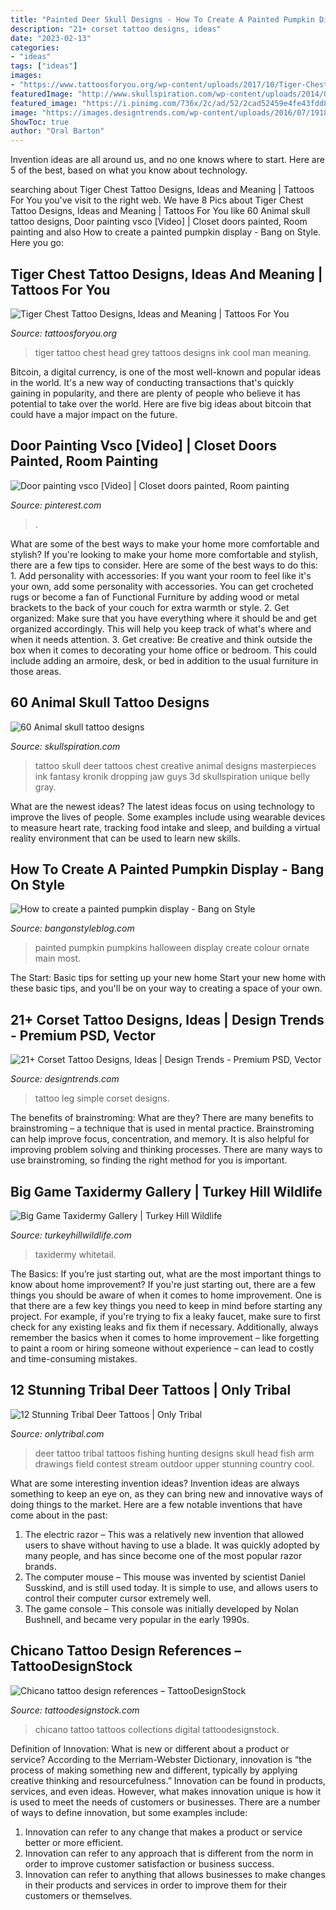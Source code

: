 ```yaml
---
title: "Painted Deer Skull Designs - How To Create A Painted Pumpkin Display"
description: "21+ corset tattoo designs, ideas"
date: "2023-02-13"
categories:
- "ideas"
tags: ["ideas"]
images:
- "https://www.tattoosforyou.org/wp-content/uploads/2017/10/Tiger-Chest-Tattoo-for-Men.jpg"
featuredImage: "http://www.skullspiration.com/wp-content/uploads/2014/05/deer-skull-2.jpg"
featured_image: "https://i.pinimg.com/736x/2c/ad/52/2cad52459e4fe43fdd87f0f1879cff8d.jpg"
image: "https://images.designtrends.com/wp-content/uploads/2016/07/19181514/Simple-Tattoo-on-Leg.jpg"
ShowToc: true
author: "Oral Barton"
---
```



Invention ideas are all around us, and no one knows where to start. Here are 5 of the best, based on what you know about technology. 

	

		
searching about Tiger Chest Tattoo Designs, Ideas and Meaning | Tattoos For You you've visit to the right web. We have 8 Pics about Tiger Chest Tattoo Designs, Ideas and Meaning | Tattoos For You like 60 Animal skull tattoo designs, Door painting vsco [Video] | Closet doors painted, Room painting and also How to create a painted pumpkin display - Bang on Style. Here you go:
		
    
## Tiger Chest Tattoo Designs, Ideas And Meaning | Tattoos For You

<img loading=lazy src="https://www.tattoosforyou.org/wp-content/uploads/2017/10/Tiger-Chest-Tattoo-for-Men.jpg" onerror="this.onerror=null;this.src='https://tse2.mm.bing.net/th?id=OIP.7qrElSsT0WOaF_Lakw3pVwHaJX&amp;pid=15.1';" alt="Tiger Chest Tattoo Designs, Ideas and Meaning | Tattoos For You">

_Source: tattoosforyou.org_

>tiger tattoo chest head grey tattoos designs ink cool man meaning. 

	

Bitcoin, a digital currency, is one of the most well-known and popular ideas in the world. It's a new way of conducting transactions that's quickly gaining in popularity, and there are plenty of people who believe it has potential to take over the world. Here are five big ideas about bitcoin that could have a major impact on the future.

    
## Door Painting Vsco [Video] | Closet Doors Painted, Room Painting

<img loading=lazy src="https://i.pinimg.com/736x/2c/ad/52/2cad52459e4fe43fdd87f0f1879cff8d.jpg" onerror="this.onerror=null;this.src='https://tse2.mm.bing.net/th?id=OIP.8ZvJX186reRsE_bFirIl4AHaNK&amp;pid=15.1';" alt="Door painting vsco [Video] | Closet doors painted, Room painting">

_Source: pinterest.com_

>. 

	

What are some of the best ways to make your home more comfortable and stylish?
If you're looking to make your home more comfortable and stylish, there are a few tips to consider. Here are some of the best ways to do this: 1. Add personality with accessories: If you want your room to feel like it's your own, add some personality with accessories. You can get crocheted rugs or become a fan of Functional Furniture by adding wood or metal brackets to the back of your couch for extra warmth or style. 2. Get organized: Make sure that you have everything where it should be and get organized accordingly. This will help you keep track of what's where and when it needs attention. 3. Get creative: Be creative and think outside the box when it comes to decorating your home office or bedroom. This could include adding an armoire, desk, or bed in addition to the usual furniture in those areas. 
    
## 60 Animal Skull Tattoo Designs

<img loading=lazy src="http://www.skullspiration.com/wp-content/uploads/2014/05/deer-skull-2.jpg" onerror="this.onerror=null;this.src='https://tse4.mm.bing.net/th?id=OIP.a2NcdTTiwdwdx2-FOzbL9gHaFN&amp;pid=15.1';" alt="60 Animal skull tattoo designs">

_Source: skullspiration.com_

>tattoo skull deer tattoos chest creative animal designs masterpieces ink fantasy kronik dropping jaw guys 3d skullspiration unique belly gray. 

	

What are the newest ideas?
The latest ideas focus on using technology to improve the lives of people. Some examples include using wearable devices to measure heart rate, tracking food intake and sleep, and building a virtual reality environment that can be used to learn new skills.

    
## How To Create A Painted Pumpkin Display - Bang On Style

<img loading=lazy src="https://www.bangonstyleblog.com/wp-content/uploads/2017/10/painted-pumpkins-for-halloween-4.jpg" onerror="this.onerror=null;this.src='https://tse1.mm.bing.net/th?id=OIP.w4XExHsPFCvZ_Oymb1OrtgHaJ4&amp;pid=15.1';" alt="How to create a painted pumpkin display - Bang on Style">

_Source: bangonstyleblog.com_

>painted pumpkin pumpkins halloween display create colour ornate main most. 

	

The Start: Basic tips for setting up your new home
Start your new home with these basic tips, and you'll be on your way to creating a space of your own.

    
## 21+ Corset Tattoo Designs, Ideas | Design Trends - Premium PSD, Vector

<img loading=lazy src="https://images.designtrends.com/wp-content/uploads/2016/07/19181514/Simple-Tattoo-on-Leg.jpg" onerror="this.onerror=null;this.src='https://tse1.mm.bing.net/th?id=OIP.GwP4DJqcVEUG21fqy7qmdQHaHa&amp;pid=15.1';" alt="21+ Corset Tattoo Designs, Ideas | Design Trends - Premium PSD, Vector">

_Source: designtrends.com_

>tattoo leg simple corset designs. 

	

The benefits of brainstroming: What are they?
There are many benefits to brainstroming – a technique that is used in mental practice. Brainstroming can help improve focus, concentration, and memory. It is also helpful for improving problem solving and thinking processes. There are many ways to use brainstroming, so finding the right method for you is important.

    
## Big Game Taxidermy Gallery | Turkey Hill Wildlife

<img loading=lazy src="https://www.turkeyhillwildlife.com/wp-content/uploads/2019/10/Whitetail-deer-backpack-taxidermy-mount-683x1024.jpg" onerror="this.onerror=null;this.src='https://tse4.mm.bing.net/th?id=OIP.G8H6-STbg9bha47maRAgAwHaLG&amp;pid=15.1';" alt="Big Game Taxidermy Gallery | Turkey Hill Wildlife">

_Source: turkeyhillwildlife.com_

>taxidermy whitetail. 

	

The Basics: If you’re just starting out, what are the most important things to know about home improvement?
If you're just starting out, there are a few things you should be aware of when it comes to home improvement. One is that there are a few key things you need to keep in mind before starting any project. For example, if you're trying to fix a leaky faucet, make sure to first check for any existing leaks and fix them if necessary. Additionally, always remember the basics when it comes to home improvement – like forgetting to paint a room or hiring someone without experience – can lead to costly and time-consuming mistakes.

    
## 12 Stunning Tribal Deer Tattoos | Only Tribal

<img loading=lazy src="https://www.onlytribal.com/wp-content/uploads/2015/12/Tribal-Deer-Tattoo.jpg" onerror="this.onerror=null;this.src='https://tse1.mm.bing.net/th?id=OIP.cqh08F-TRGER3pqP36MrJwHaJ4&amp;pid=15.1';" alt="12 Stunning Tribal Deer Tattoos | Only Tribal">

_Source: onlytribal.com_

>deer tattoo tribal tattoos fishing hunting designs skull head fish arm drawings field contest stream outdoor upper stunning country cool. 

	

What are some interesting invention ideas?
Invention ideas are always something to keep an eye on, as they can bring new and innovative ways of doing things to the market. Here are a few notable inventions that have come about in the past: 
1. The electric razor – This was a relatively new invention that allowed users to shave without having to use a blade. It was quickly adopted by many people, and has since become one of the most popular razor brands. 
2. The computer mouse – This mouse was invented by scientist Daniel Susskind, and is still used today. It is simple to use, and allows users to control their computer cursor extremely well. 
3. The game console – This console was initially developed by Nolan Bushnell, and became very popular in the early 1990s.

    
## Chicano Tattoo Design References – TattooDesignStock

<img loading=lazy src="https://cdn.shopify.com/s/files/1/0094/6080/9786/collections/EYESSERIE2_1200x1200.png?v=1559939128" onerror="this.onerror=null;this.src='https://tse1.mm.bing.net/th?id=OIP.h-v6cB0GyD_92ACC3H4dvAHaKe&amp;pid=15.1';" alt="Chicano tattoo design references – TattooDesignStock">

_Source: tattoodesignstock.com_

>chicano tattoo tattoos collections digital tattoodesignstock. 

	

Definition of Innovation: What is new or different about a product or service?
According to the Merriam-Webster Dictionary, innovation is “the process of making something new and different, typically by applying creative thinking and resourcefulness.” Innovation can be found in products, services, and even ideas. However, what makes innovation unique is how it is used to meet the needs of customers or businesses. There are a number of ways to define innovation, but some examples include: 
1. Innovation can refer to any change that makes a product or service better or more efficient.
2. Innovation can refer to any approach that is different from the norm in order to improve customer satisfaction or business success.
3. Innovation can refer to anything that allows businesses to make changes in their products and services in order to improve them for their customers or themselves.

